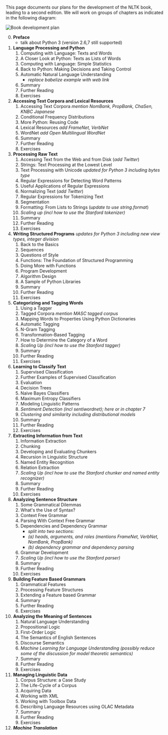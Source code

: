 This page documents our plans for the development of the NLTK book, leading to a second edition. We will work on groups of chapters as indicated in the following diagram:

![Book development plan](https://github.com/nltk/nltk_book/blob/master/images/2nd_ed_plan.png)

0. **Preface**
    * talk about Python 3 (version 2.6,7 still supported)
1. **Language Processing and Python**
    1. Computing with Language: Texts and Words
    2. A Closer Look at Python: Texts as Lists of Words
    3. Computing with Language: Simple Statistics
    4. Back to Python: Making Decisions and Taking Control
    5. Automatic Natural Language Understanding
        * _replace babelize example with web link_
    6. Summary
    7. Further Reading
    8. Exercises
2. **Accessing Text Corpora and Lexical Resources**
    1. Accessing Text Corpora _mention NomBank, PropBank, ChaSen, KNBC Japanese_
    2. Conditional Frequency Distributions
    3. More Python: Reusing Code
    4. Lexical Resources _add FrameNet, VerbNet_
    5. WordNet _add Open Multilingual WordNet_
    6. Summary
    7. Further Reading
    8. Exercises
3. **Processing Raw Text**
    1. Accessing Text from the Web and from Disk (_add Twitter_)
    2. Strings: Text Processing at the Lowest Level
    3. Text Processing with Unicode _updated for Python 3 including bytes type_
    4. Regular Expressions for Detecting Word Patterns
    5. Useful Applications of Regular Expressions
    6. Normalizing Text (_add Twitter_)
    7. Regular Expressions for Tokenizing Text
    8. Segmentation
    9. Formatting: From Lists to Strings (_update to use string.format_)
    10. _Scaling up (incl how to use the Stanford tokenizer)_
    11. Summary
    12. Further Reading
    13. Exercises
4. **Writing Structured Programs** _updates for Python 3 including new view types, integer division_
    1. Back to the Basics
    2. Sequences
    3. Questions of Style
    4. Functions: The Foundation of Structured Programming
    5. Doing More with Functions
    6. Program Development
    7. Algorithm Design
    8. A Sample of Python Libraries
    9. Summary
    10. Further Reading
    11. Exercises
5. **Categorizing and Tagging Words**
    1. Using a Tagger
    2. Tagged Corpora _mention MASC tagged corpus_
    3. Mapping Words to Properties Using Python Dictionaries
    4. Automatic Tagging
    5. N-Gram Tagging
    6. Transformation-Based Tagging
    7. How to Determine the Category of a Word
    8. _Scaling Up (incl how to use the Stanford tagger)_
    9. Summary
    10. Further Reading
    11. Exercises
6. **Learning to Classify Text**
    1. Supervised Classification
    2. Further Examples of Supervised Classification
    3. Evaluation
    4. Decision Trees
    5. Naive Bayes Classifiers
    6. Maximum Entropy Classifiers
    7. Modeling Linguistic Patterns
    8. _Sentiment Detection (incl sentiwordnet); here or in chapter 7_
    9. _Clustering and similarity including distributional models_
    8. Summary
    9. Further Reading
    10. Exercises
7. **Extracting Information from Text**
    1. Information Extraction
    2. Chunking
    3. Developing and Evaluating Chunkers
    4. Recursion in Linguistic Structure
    5. Named Entity Recognition
    6. Relation Extraction
    7. _Scaling Up (incl how to use the Stanford chunker and named entity recognizer)_
    8. Summary
    9. Further Reading
    10. Exercises
8. **Analyzing Sentence Structure**
    1. Some Grammatical Dilemmas
    2. What's the Use of Syntax?
    3. Context Free Grammar
    4. Parsing With Context Free Grammar
    5. Dependencies and Dependency Grammar
        * _split into two sections:_
        * _(a) heads, arguments, and roles (mentions FrameNet, VerbNet, NomBank, PropBank)_
        * _(b) dependency grammar and dependency parsing_
    6. Grammar Development
    7. _Scaling Up (incl how to use the Stanford parser)_
    8. Summary
    9. Further Reading
    10. Exercises
9. **Building Feature Based Grammars**
    1. Grammatical Features
    2. Processing  Feature Structures
    3. Extending a Feature based Grammar
    4. Summary
    5. Further Reading
    6. Exercises
10. **Analyzing the Meaning of Sentences**
    1. Natural Language Understanding
    2. Propositional Logic
    3. First-Order Logic
    4. The Semantics of English Sentences
    5. Discourse Semantics
    6. _Machine Learning for Language Understanding (possibly reduce some of the discussion for model theoretic semantics)_
    6. Summary
    7. Further Reading
    8. Exercises
11. **Managing Linguistic Data**
    1. Corpus Structure: a Case Study
    2. The Life-Cycle of a Corpus
    3. Acquiring Data
    4. Working with XML
    5. Working with Toolbox Data
    6. Describing Language Resources using OLAC Metadata
    7. Summary
    8. Further Reading
    9. Exercises
12. _**Machine Translation**_
